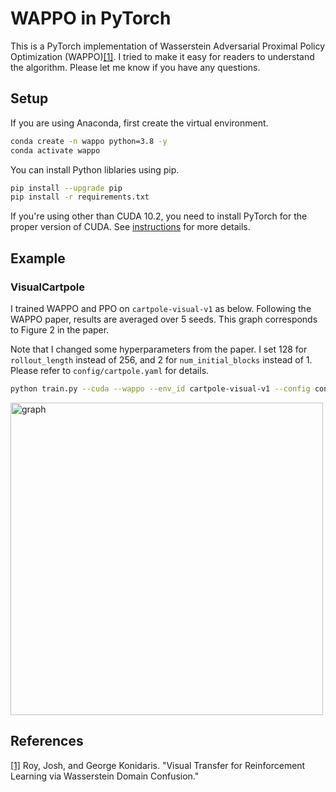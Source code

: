 # WAPPO in PyTorch
This is a PyTorch implementation of Wasserstein Adversarial Proximal Policy Optimization (WAPPO)[[1]](#references). I tried to make it easy for readers to understand the algorithm. Please let me know if you have any questions.

## Setup
If you are using Anaconda, first create the virtual environment.

```bash
conda create -n wappo python=3.8 -y
conda activate wappo
```

You can install Python liblaries using pip.

```bash
pip install --upgrade pip
pip install -r requirements.txt
```

If you're using other than CUDA 10.2, you need to install PyTorch for the proper version of CUDA. See [instructions](https://pytorch.org/get-started/locally/) for more details.

## Example

### VisualCartpole

I trained WAPPO and PPO on `cartpole-visual-v1` as below. Following the WAPPO paper, results are averaged over 5 seeds. This graph corresponds to Figure 2 in the paper.

Note that I changed some hyperparameters from the paper. I set 128 for `rollout_length` instead of 256, and 2 for `num_initial_blocks` instead of 1. Please refer to `config/cartpole.yaml` for details.

```bash
python train.py --cuda --wappo --env_id cartpole-visual-v1 --config config/cartpole.yaml --trial 0
```

<img src="https://user-images.githubusercontent.com/37267851/85052188-76f1df00-b1d3-11ea-8ccf-252d69bbb609.png" title="graph" width=500>

## References
[[1]](https://arxiv.org/abs/2006.03465) Roy, Josh, and George Konidaris. "Visual Transfer for Reinforcement Learning via Wasserstein Domain Confusion."
